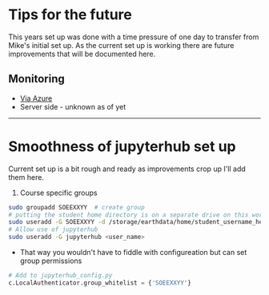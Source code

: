# Tips for the future #

This years set up was done with a time pressure of one day to transfer from Mike's initial set up. As the current set up is working there are future improvements that will be documented here.


## Monitoring

* [Via Azure](https://docs.microsoft.com/en-us/azure/azure-monitor/platform/data-collection)
* Server side - unknown as of yet

<hr>

# Smoothness of jupyterhub set up

Current set up is a bit rough and ready as improvements crop up I'll add them here.

1. Course specific groups
  ```bash
  sudo groupadd SOEEXXYY  # create group
  # putting the student home directory is on a separate drive on this workstation
  sudo useradd -G SOEEXXYY -d /storage/earthdata/home/student_username_here student_username_here
  # Allow use of jupyterhub
  sudo useradd -G jupyterhub <user_name>
  ```
  * That way you wouldn't have to fiddle with configureation but can set group permissions
  ```python
  # Add to jupyterhub_config.py
  c.LocalAuthenticator.group_whitelist = {'SOEEXXYY'}
  ```
